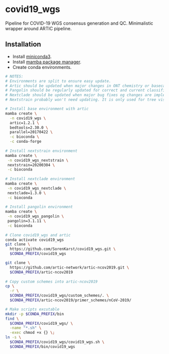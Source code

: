 # covid19_wgs
Pipeline for COVID-19 WGS consensus generation and QC. Minimalistic wrapper around ARTIC pipeline.

## Installation

* Install [miniconda3](https://docs.conda.io/en/latest/miniconda.html).
* Install [mamba package manager](https://github.com/mamba-org/mamba).
* Create conda environments.
```bash
# NOTES:
# Environments are split to ensure easy update.
# Artic should be updated when major changes in ONT chemistry or basecalling occures.
# Pangolin should be regularly updated for correct and current classification.
# Nextclade should be updated when major bug fixes og changes are implemented.
# Nextstrain probably won't need updating. It is only used for tree visualization.

# Install base environment with artic
mamba create \
  -n covid19_wgs \
  artic=1.2.1 \
  bedtools=2.30.0 \
  parallel=20170422 \
  -c bioconda \
  -c conda-forge
  
# Install nextstrain environment
mamba create \
 -n covid19_wgs_nextstrain \
 nextstrain=20200304 \
 -c bioconda 
  
# Install nextclade environment 
mamba create \
 -n covid19_wgs_nextclade \
 nextclade=1.3.0 \
 -c bioconda
  
# Install pangolin environment
mamba create \
 -n covid19_wgs_pangolin \
 pangolin=3.1.11 \
 -c bioconda
 
# Clone covid19_wgs and artic
conda activate covid19_wgs
git clone \
  https://github.com/SorenKarst/covid19_wgs.git \
  $CONDA_PREFIX/covid19_wgs

git clone \
  https://github.com/artic-network/artic-ncov2019.git \
  $CONDA_PREFIX/artic-ncov2019
  
# Copy custom schemes into artic-ncov2019
cp \
  -r \
  $CONDA_PREFIX/covid19_wgs/custom_schemes/. \
  $CONDA_PREFIX/artic-ncov2019/primer_schemes/nCoV-2019/  

# Make scripts excutable
mkdir -p $CONDA_PREFIX/bin
find \
  $CONDA_PREFIX/covid19_wgs/ \
  -name "*.sh" \
  -exec chmod +x {} \;  
ln -s \
  $CONDA_PREFIX/covid19_wgs/covid19_wgs.sh \
  $CONDA_PREFIX/bin/covid19_wgs
```
